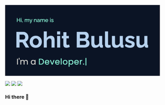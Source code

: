 <img src="https://github.com/rohitbulusu/rohitbulusu/blob/main/assets/header.gif" width="700px">

[![](https://img.shields.io/badge/rohitbulusu.com-informational?style=for-the-badge&logo=google-chrome&logoColor=7fdbca&color=011627&logoWidth=30)](http://rohitbulusu.com)
[![](https://img.shields.io/badge/LinkedIn-informational?style=for-the-badge&logo=linkedin&logoColor=7fdbca&color=011627&logoWidth=30)](https://www.linkedin.com/in/rohitbulusu/)
[![](https://img.shields.io/badge/Behance-informational?style=for-the-badge&logo=behance&logoColor=7fdbca&color=011627&logoWidth=30)](http://behance.net/rohitbulusu)





### Hi there 👋




